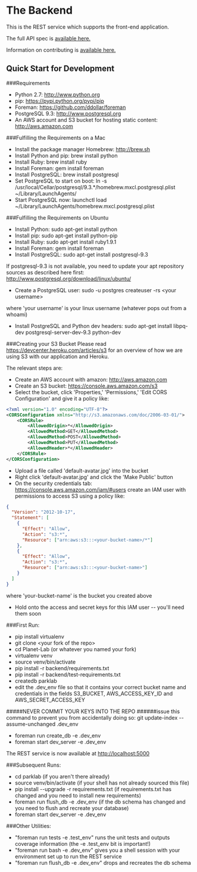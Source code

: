The Backend
===========
This is the REST service which supports the front-end application.

The full API spec is [available here.](API_DOCS.md)

Information on contributing is [available here.](CONTRIBUTING.md)


Quick Start for Development
---------------------------

###Requirements
* Python 2.7: http://www.python.org 
* pip: https://pypi.python.org/pypi/pip 
* Foreman: https://github.com/ddollar/foreman
* PostgreSQL 9.3: http://www.postgresql.org
* An AWS account and S3 bucket for hosting static content: http://aws.amazon.com

###Fulfilling the Requirements on a Mac
* Install the package manager Homebrew: http://brew.sh
* Install Python and pip: brew install python
* Install Ruby: brew install ruby
* Install Foreman: gem install foreman
* Install PostgreSQL: brew install postgresql
* Set PostgreSQL to start on boot:
  ln -s /usr/local/Cellar/postgresql/9.3.\*/homebrew.mxcl.postgresql.plist
  ~/Library/LaunchAgents/
* Start PostgreSQL now:
  launchctl load ~/Library/LaunchAgents/homebrew.mxcl.postgresql.plist

###Fulfilling the Requirements on Ubuntu
* Install Python: sudo apt-get install python
* Install pip: sudo apt-get install python-pip
* Install Ruby: sudo apt-get install ruby1.9.1
* Install Foreman: gem install foreman
* Install PostgreSQL: sudo apt-get install postgresql-9.3

If postgresql-9.3 is not available,
you need to update your apt repository sources as described here first:
http://www.postgresql.org/download/linux/ubuntu/

* Create a PostgreSQL user: sudo -u postgres createuser -rs \<your username\>

where 'your username' is your linux username (whatever pops out from a whoami)
* Install PostgreSQL and Python dev headers:
  sudo apt-get install libpq-dev postgresql-server-dev-9.3 python-dev

###Creating your S3 Bucket
Please read https://devcenter.heroku.com/articles/s3 for an overview of
how we are using S3 with our application and Heroku.

The relevant steps are:
* Create an AWS account with amazon: http://aws.amazon.com
* Create an S3 bucket: https://console.aws.amazon.com/s3
* Select the bucket, click 'Properties,' 'Permissions,'
  'Edit CORS Configuration' and give it a policy like:
```xml
<?xml version="1.0" encoding="UTF-8"?>
<CORSConfiguration xmlns="http://s3.amazonaws.com/doc/2006-03-01/">
    <CORSRule>
        <AllowedOrigin>*</AllowedOrigin>
        <AllowedMethod>GET</AllowedMethod>
        <AllowedMethod>POST</AllowedMethod>
        <AllowedMethod>PUT</AllowedMethod>
        <AllowedHeader>*</AllowedHeader>
    </CORSRule>
</CORSConfiguration>
```
* Upload a file called 'default-avatar.jpg' into the bucket
* Right click 'default-avatar.jpg' and click the 'Make Public' button
* On the security credentials tab: https://console.aws.amazon.com/iam/#users
  create an IAM user with permissions to access S3 using a policy like:
```json
{
  "Version": "2012-10-17",
  "Statement": [
    {
      "Effect": "Allow",
      "Action": "s3:*",
      "Resource": ["arn:aws:s3:::<your-bucket-name>/*"]
    },
    {
      "Effect": "Allow",
      "Action": "s3:*",
      "Resource": ["arn:aws:s3:::<your-bucket-name>"]
    }
  ]
}
```
where 'your-bucket-name' is the bucket you created above
* Hold onto the access and secret keys for this IAM user --
  you'll need them soon

###First Run:
* pip install virtualenv
* git clone \<your fork of the repo\>
* cd Planet-Lab (or whatever you named your fork)
* virtualenv venv
* source venv/bin/activate
* pip install -r backend/requirements.txt
* pip install -r backend/test-requirements.txt
* createdb parklab
* edit the .dev\_env file so that it contains your correct bucket name and
  credentials in the fields
  S3\_BUCKET,
  AWS\_ACCESS\_KEY\_ID and
  AWS\_SECRET\_ACCESS\_KEY

#####NEVER COMMIT YOUR KEYS INTO THE REPO
######issue this command to prevent you from accidentally doing so: git update-index --assume-unchanged .dev\_env

* foreman run create\_db -e .dev\_env
* foreman start dev\_server -e .dev\_env

The REST service is now available at [http://localhost:5000](http://localhost:5000)

###Subsequent Runs:
* cd parklab
  (if you aren't there already)
* source venv/bin/activate
  (if your shell has not already sourced this file)
* pip install --upgrade -r requirements.txt 
  (if requirements.txt has changed and you need to install new requirements)
* foreman run flush\_db -e .dev\_env
  (if the db schema has changed and you need to flush and recreate your database)
* foreman start dev\_server -e .dev\_env

###Other Utilities:
* "foreman run tests -e .test\_env"
  runs the unit tests and outputs coverage information (the -e .test\_env bit is important!)
* "foreman run bash -e .dev\_env"
  gives you a shell session with your environment set up to run the REST service
* "foreman run flush\_db -e .dev\_env" drops and recreates the db schema
